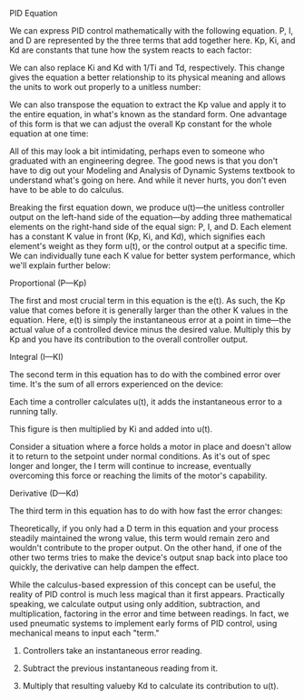 PID Equation

We can express PID control mathematically with the following equation.
P, I, and D are represented by the three terms that add together here.
Kp, Ki, and Kd are constants that tune how the system reacts to each factor:



We can also replace Ki and Kd with 1/Ti and Td, respectively.
This change gives the equation a better relationship to
its physical meaning and allows the units to work out properly to a unitless number:



We can also transpose the equation to extract the Kp value
and apply it to the entire equation,
in what's known as the standard form.
One advantage of this form is that we can adjust
the overall Kp constant for the whole equation at one time:



All of this may look a bit intimidating, perhaps even to someone who graduated with an engineering degree.
The good news is that you don't have to dig out your Modeling and Analysis of Dynamic Systems textbook to
understand what's going on here. And while it never hurts, you don't even have to be able to do calculus.

Breaking the first equation down, we produce u(t)—the unitless controller output on the left-hand side of 
the equation—by adding three mathematical elements on the right-hand side of the equal sign: P, I, and D. 
Each element has a constant K value in front (Kp, Ki, and Kd), which signifies each element's weight as 
they form u(t), or the control output at a specific time. We can individually tune each K value for better 
system performance, which we'll explain further below:

Proportional (P—Kp)

The first and most crucial term in this equation is the e(t). As such, the Kp value that comes before it 
is generally larger than the other K values in the equation. Here, e(t) is simply the instantaneous error 
at a point in time—the actual value of a controlled device minus the desired value. Multiply this by Kp and
you have its contribution to the overall controller output.

Integral (I—KI)

The second term in this equation has to do with the combined error over time. It's the sum of all errors
experienced on the device:

Each time a controller calculates u(t), it adds the instantaneous error to a running tally.

This figure is then multiplied by Ki and added into u(t). 

Consider a situation where a force holds a motor in place and doesn't allow it to return to the setpoint under
normal conditions. As it's out of spec longer and longer, the I term will continue to increase, eventually 
overcoming this force or reaching the limits of the motor's capability.

Derivative (D—Kd)

The third term in this equation has to do with how fast the error changes:

Theoretically, if you only had a D term in this equation and your process steadily maintained the wrong value,
this term would remain zero and wouldn't contribute to the proper output. On the other hand, if one of the 
other two terms tries to make the device's output snap back into place too quickly, the derivative can help
dampen the effect.

While the calculus-based expression of this concept can be useful, the reality of PID control is much less
magical than it first appears. Practically speaking, we calculate output using only addition, subtraction,
and multiplication, factoring in the error and time between readings. In fact, we used pneumatic systems to 
implement early forms of PID control, using mechanical means to input each "term."

1. Controllers take an instantaneous error reading.

2. Subtract the previous instantaneous reading from it.

3. Multiply that resulting valueby Kd to calculate its contribution to u(t). 
